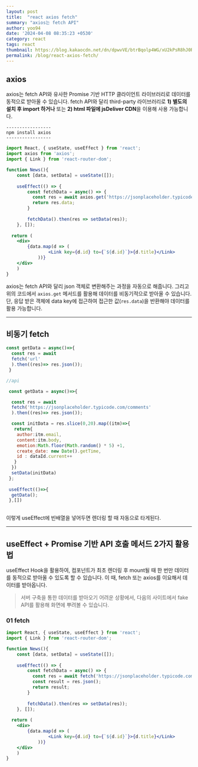 ```yaml
---
layout: post
title:  "react axios fetch"
summary: "axios는 fetch API"
author: yoo94
date: '2024-04-08 08:35:23 +0530'
category: react
tags: react
thumbnail: https://blog.kakaocdn.net/dn/dpwvVE/btrBqolp4WG/xU2kPsR8hJ0Rpx9B1LSoZ1/img.png
permalink: /blog/react-axios-fetch/
---
```

## axios
axios는 fetch API와 유사한 Promise 기반 HTTP 클라이언트 라이브러리로 데이터를 동적으로 받아올 수 있습니다. fetch API와 달리 third-party 라이브러리로 **1) 별도의 설치 후 import 하거나** 또는 **2) html 파일에 jsDeliver CDN**을 이용해 사용 가능합니다.

```shell
-----------------
npm install axios
-----------------
```

```jsx
import React, { useState, useEffect } from 'react';
import axios from 'axios';
import { Link } from 'react-router-dom';

function News(){
	const [data, setData] = useState([]);
  	
  	useEffect(() => {
		const fetchData = async() => {
          const res = await axios.get('https://jsonplaceholder.typicode.com/news');
          return res.data;
        }	
        
        fetchData().then(res => setData(res));
    }, []);
  
  return (
    <div>
     	{data.map(d => (
                <Link key={d.id} to={`${d.id}`}>{d.title}</Link>
            ))}
    </div>
    )
}
```

axios는 fetch API와 달리 json 객체로 변환해주는 과정을 자동으로 해줍니다. 그리고 위의 코드에서 `axios.get` 메서드를 활용해 데이터를 비동기적으로 받아올 수 있습니다. 단, 응답 받은 객체에 data key에 접근하여 접근한 값(`res.data`)을 반환해야 데이터를 활용 가능합니다.


---

## 비동기 fetch
```jsx 
const getData = async()=>{
  const res = await
  fetch('url'
  ).then((res)=> res.json());
 }
```

```jsx
//api

 const getData = async()=>{

  const res = await
  fetch('https://jsonplaceholder.typicode.com/comments'
  ).then((res)=> res.json());

  const initData = res.slice(0,20).map((itm)=>{
   return{
    author:itm.email,
    content:itm.body,
    emotion:Math.floor(Math.random() * 5) +1,
    create_date: new Date().getTime,
    id : dataId.current++
   }
  })
  setData(initData)
 };
 
 useEffect(()=>{
  getData();
 },[])
 
```
이렇게 useEffect에 빈배열을 넣어두면 렌더링 할 때 자동으로 타게된다.


---
## useEffect + Promise 기반 API 호출 메서드 2가지 활용법

useEffect Hook을 활용하여, 컴포넌트가 최초 렌더링 후 mount될 때 한 번만 데이터를 동적으로 받아올 수 있도록 할 수 있습니다. 이 때, fetch 또는 axios를 이요해서 데이터를 받아옵니다.

> 서버 구축을 통한 데이터를 받아오기 어려운 상황에서, 다음의 사이트에서 fake API를 활용해 화면에 뿌려볼 수 있습니다. 

### 01 fetch

```jsx
import React, { useState, useEffect } from 'react';
import { Link } from 'react-router-dom';

function News(){
	const [data, setData] = useState([]);
  	
  	useEffect(() => {
		const fetchData = async() => {
          const res = await fetch('https://jsonplaceholder.typicode.com/news');
          const result = res.json();
          return result;
        }	
        
        fetchData().then(res => setData(res));
    }, []);
  
  return (
    <div>
     	{data.map(d => (
                <Link key={d.id} to={`${d.id}`}>{d.title}</Link>
            ))}
    </div>
    )
}
```
